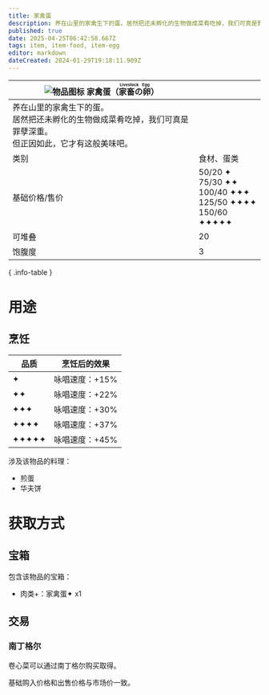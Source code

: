 ```yaml
---
title: 家禽蛋
description: 养在山里的家禽生下的蛋。居然把还未孵化的生物做成菜肴吃掉，我们可真是罪孽深重。但正因如此，它才有这般美味吧。
published: true
date: 2025-04-25T06:42:58.667Z
tags: item, item-food, item-egg
editor: markdown
dateCreated: 2024-01-29T19:18:11.909Z
---
```


| <div markdown>![物品图标](/assets/global/items/egg.png) <span>家禽蛋（<ruby lang="ja">家畜の卵<rt>Livestock Egg</rt></ruby>）</span></div>||
| - | - |
| 养在山里的家禽生下的蛋。<br>居然把还未孵化的生物做成菜肴吃掉，我们可真是罪孽深重。<br>但正因如此，它才有这般美味吧。 ||
| 类别 | 食材、蛋类 |
| 基础价格/售价 | 50/20 ✦<br>75/30 ✦✦<br>100/40 ✦✦✦<br>125/50 ✦✦✦✦<br>150/60 ✦✦✦✦✦ |
| 可堆叠 | 20 |
| 饱腹度 | 3 |
{ .info-table }

# 用途
## 烹饪
| 品质 | 烹饪后的效果 |
| - | - |
| ✦ | 咏唱速度：+15% |
| ✦✦ | 咏唱速度：+22% |
| ✦✦✦ | 咏唱速度：+30% |
| ✦✦✦✦ | 咏唱速度：+37% |
| ✦✦✦✦✦ | 咏唱速度：+45% |

涉及该物品的料理：
- 煎蛋
- 华夫饼

# 获取方式
## 宝箱
包含该物品的宝箱：
- 肉类+：家禽蛋✦ x1

## 交易

### 南丁格尔

卷心菜可以通过南丁格尔购买取得。

基础购入价格和出售价格与市场价一致。